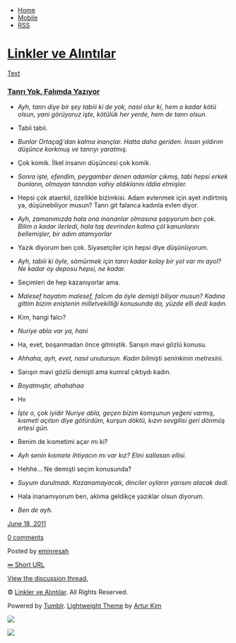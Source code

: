 -   [Home](/)
-   [Mobile](/mobile)
-   [RSS](http://eminresah.tumblr.com/rss)

[Linkler ve Alıntılar](/)
=========================

[Text](http://eminresah.tumblr.com/post/6645256826/tanr-yok-fal-mda-yaz-yor)

### [Tanrı Yok, Falımda Yazıyor](http://eminresah.tumblr.com/post/6645256826/tanr-yok-fal-mda-yaz-yor)

-   *Ayh, tanrı diye bir şey tabiii ki de yok, nasıl olur ki, hem o
    kadar kötü olsun, yani görüyoruz işte, kötülük her yerde, hem de
    tanrı olsun.*

-   Tabii tabii.

-   *Bunlar Ortaçağ'dan kalma inançlar. Hatta daha geriden. İnsan
    yıldırım düşünce korkmuş ve tanrıyı yaratmış.*

-   Çok komik. İlkel insanın düşüncesi çok komik.

-   *Sonra işte, efendim, peygamber denen adamlar çıkmış, tabi hepsi
    erkek bunların, olmayan tanrıdan vahiy aldıklarını iddia etmişler.*

-   Hepsi çok ataerkil, özellikle bizimkisi. Adam evlenmek için ayet
    indirtmiş ya, düşünebiliyor musun? Tanrı git falanca kadınla evlen
    diyor.

-   *Ayh, zamanımızda hala ona inananlar olmasına şaşıyorum ben çok.
    Bilim o kadar ilerledi, hala taş devrinden kalma çöl kanunlarını
    bellemişler, bir adım atamıyorlar*

-   Yazık diyorum ben çok. Siyasetçiler için hepsi diye düşünüyorum.

-   *Ayh, tabiii ki öyle, sömürmek için tanrı kadar kolay bir yol var mı
    ayol? Ne kadar oy deposu hepsi, ne kadar.*

-   Seçimleri de hep kazanıyorlar ama.

-   *Malesef hayatım malesef, falcım da öyle demişti biliyor musun?
    Kadına gittim bizim eniştenin milletvekilliği konusunda da, yüzde
    elli dedi kadın.*

-   Kim, hangi falcı?

-   *Nuriye abla var ya, hani*

-   Ha, evet, boşanmadan önce gitmiştik. Sarışın mavi gözlü konusu.

-   *Ahhaha, ayh, evet, nasıl unutursun. Kadın bilmişti seninkinin
    metresini.*

-   Sarışın mavi gözlü demişti ama kumral çıktıydı kadın.

-   *Boyatmıştır, ahahahaa*

-   Hıı

-   *İşte o, çok iyidir Nuriye abla, geçen bizim komşunun yeğeni varmış,
    kısmeti açılsın diye götürdüm, kurşun döktü, kızın sevgilisi geri
    dönmüş ertesi gün.*

-   Benim de kısmetimi açar mı ki?

-   *Ayh senin kısmete ihtiyacın mı var kız? Elini sallasan ellisi.*

-   Hehhe… Ne demişti seçim konusunda?

-   *Suyum durulmadı. Kazanamayacak, dinciler oyların yarısını alacak
    dedi.*

-   Hala inanamıyorum ben, aklıma geldikçe yazıklar olsun diyorum.

-   *Ben de ayh.*

[June 18,
2011](http://eminresah.tumblr.com/post/6645256826/tanr-yok-fal-mda-yaz-yor)

[0
comments](http://eminresah.tumblr.com/post/6645256826/tanr-yok-fal-mda-yaz-yor#disqus_thread)

Posted by [eminresah](http://eminresah.tumblr.com/)

[∞ Short URL](http://tmblr.co/ZWS1Oy6C5f9w)

[View the discussion thread.](http://erblog.disqus.com/?url=ref)

© [Linkler ve Alıntılar](/). All Rights Reserved.

Powered by [Tumblr](http://tumblr.com). [Lightweight
Theme](http://www.tumblr.com/theme/10820) by [Artur
Kim](http://arturkim.com)

![](https://px.srvcs.tumblr.com/impixu?T=1434918987&J=eyJ0eXBlIjoidXJsIiwidXJsIjoiaHR0cDpcL1wvZW1pbnJlc2FoLnR1bWJsci5jb21cL3Bvc3RcLzY2NDUyNTY4MjZcL3RhbnIteW9rLWZhbC1tZGEteWF6LXlvciIsInJlcXR5cGUiOjAsInJvdXRlIjoiXC9wb3N0XC86aWRcLzpzdW1tYXJ5Iiwibm9zY3JpcHQiOjF9&U=MMHAMNLIIO&K=ba093a89dae1d97672263cc4a74791569863876753954593d5115850e6466151&R=)

![](https://px.srvcs.tumblr.com/impixu?T=1434918987&J=eyJ0eXBlIjoicG9zdCIsInVybCI6Imh0dHA6XC9cL2VtaW5yZXNhaC50dW1ibHIuY29tXC9wb3N0XC82NjQ1MjU2ODI2XC90YW5yLXlvay1mYWwtbWRhLXlhei15b3IiLCJyZXF0eXBlIjowLCJyb3V0ZSI6IlwvcG9zdFwvOmlkXC86c3VtbWFyeSIsInBvc3RzIjpbeyJwb3N0aWQiOiI2NjQ1MjU2ODI2IiwiYmxvZ2lkIjoiMzY0ODAyOCIsInNvdXJjZSI6MzN9XSwibm9zY3JpcHQiOjF9&U=HPKKIPFDAI&K=feb0041375965e23e4879220552ff228e8889a461485df1aa8b2de1fc5870e31&R=)

